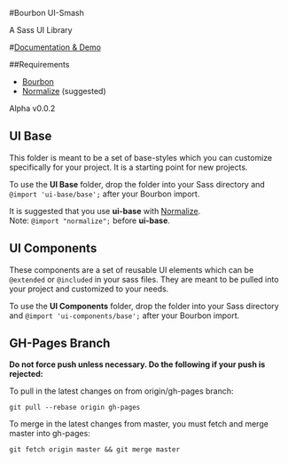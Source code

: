 #Bourbon UI-Smash

A Sass UI Library

#[Documentation & Demo](http://thoughtbot.github.com/bourbon_ui_smash)

##Requirements

* [Bourbon](http://thoughtbot.com/bourbon)
* [Normalize](http://necolas.github.com/normalize.css/2.0.1/normalize.css) (suggested)

Alpha v0.0.2

## UI Base
This folder is meant to be a set of base-styles which you can customize specifically for your project. It is a starting point for new projects.

To use the **UI Base** folder, drop the folder into your Sass directory and `@import 'ui-base/base';` after your Bourbon import.

It is suggested that you use **ui-base** with [Normalize](http://necolas.github.com/normalize.css/2.0.1/normalize.css).  
Note: `@import "normalize";` before **ui-base**.

## UI Components
These components are a set of reusable UI elements which can be `@extended` or `@included` in your sass files. They are meant to be pulled into your project and customized to your needs.

To use the **UI Components** folder, drop the folder into your Sass directory and `@import 'ui-components/base';` after your Bourbon import.

## GH-Pages Branch

**Do not force push unless necessary. Do the following if your push is rejected:**

To pull in the latest changes on from origin/gh-pages branch:

    git pull --rebase origin gh-pages

To merge in the latest changes from master, you must fetch and merge master into gh-pages:

    git fetch origin master && git merge master

